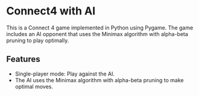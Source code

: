 # Connect4 with AI

This is a Connect 4 game implemented in Python using Pygame. The game includes an AI opponent that uses the Minimax algorithm with alpha-beta pruning to play optimally.

## Features

- Single-player mode: Play against the AI.
- The AI uses the Minimax algorithm with alpha-beta pruning to make optimal moves.

